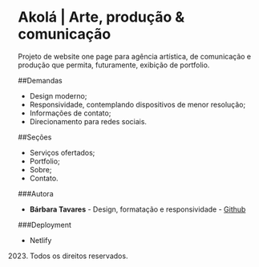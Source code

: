 # Akolá | Arte, produção & comunicação

Projeto de website one page para agência artística, de comunicação e produção que permita, futuramente, exibição de portfolio. 

##Demandas

- Design moderno;
- Responsividade, contemplando dispositivos de menor resolução;
- Informações de contato;
- Direcionamento para redes sociais.

##Seções

- Serviços ofertados;
- Portfolio;
- Sobre;
- Contato.

###Autora
- **Bárbara Tavares** - Design, formatação e responsividade - [Github](https://github.com/b-tavares)

###Deployment
- Netlify

2023. Todos os direitos reservados.
